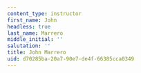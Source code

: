 ```yaml
---
content_type: instructor
first_name: John
headless: true
last_name: Marrero
middle_initial: ''
salutation: ''
title: John Marrero
uid: d70285ba-20a7-90e7-de4f-66385cca0349
---
```

